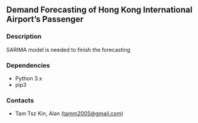 ## Demand Forecasting of Hong Kong International Airport’s Passenger 

### Description
SARIMA model is needed to finish the forecasting

### Dependencies
* Python 3.x
* pip3

### Contacts
* Tam Tsz Kin, Alan (tamm2005@gmail.com)

